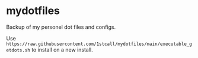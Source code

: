 # mydotfiles
Backup of my personel dot files and configs.

Use `https://raw.githubusercontent.com/1stcall/mydotfiles/main/executable_getdots.sh` to install on a new install.

